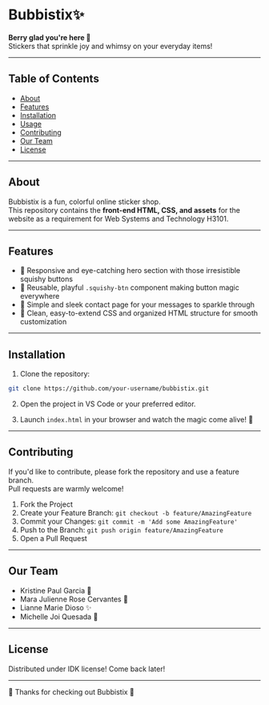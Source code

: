 # Bubbistix✨

**Berry glad you're here 🍓**  
Stickers that sprinkle joy and whimsy on your everyday items!

---

## Table of Contents
- [About](#about)  
- [Features](#features)  
- [Installation](#installation)  
- [Usage](#usage)  
- [Contributing](#contributing)  
- [Our Team](#our-team)  
- [License](#license)

---

## About

Bubbistix is a fun, colorful online sticker shop.  
This repository contains the **front-end HTML, CSS, and assets** for the website as a requirement for Web Systems and Technology H3101.

---

## Features

- 🌈 Responsive and eye-catching hero section with those irresistible squishy buttons  
- 🔄 Reusable, playful `.squishy-btn` component making button magic everywhere  
- 📝 Simple and sleek contact page for your messages to sparkle through  
- 💅 Clean, easy-to-extend CSS and organized HTML structure for smooth customization
  
---
## Installation

1. Clone the repository:

```bash
git clone https://github.com/your-username/bubbistix.git
```

2. Open the project in VS Code or your preferred editor.

3. Launch `index.html` in your browser and watch the magic come alive! 🌟

---

## Contributing

If you'd like to contribute, please fork the repository and use a feature branch.  
Pull requests are warmly welcome!

1. Fork the Project
2. Create your Feature Branch: `git checkout -b feature/AmazingFeature`
3. Commit your Changes: `git commit -m 'Add some AmazingFeature'`
4. Push to the Branch: `git push origin feature/AmazingFeature`
5. Open a Pull Request
---

## Our Team

* Kristine Paul Garcia 🌙
* Mara Julienne Rose Cervantes 🌟
* Lianne Marie Dioso ✨
* Michelle Joi Quesada 💫
  
---
## License

Distributed under IDK license! Come back later!

---

🍓 Thanks for checking out Bubbistix 🍓 
